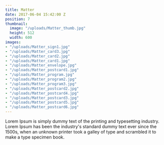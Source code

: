 ```yaml
---
title: Matter
date: 2017-06-04 15:42:00 Z
position: 7
thumbnail:
  image: "/uploads/Matter_thumb.jpg"
  height: 512
  width: 600
images:
- "/uploads/Matter_sign1.jpg"
- "/uploads/Matter_card3.jpg"
- "/uploads/Matter_card2.jpg"
- "/uploads/Matter_card1.jpg"
- "/uploads/Matter_envelope.jpg"
- "/uploads/Matter_postcard1.jpg"
- "/uploads/Matter_program.jpg"
- "/uploads/Matter_program2.jpg"
- "/uploads/Matter_program3.jpg"
- "/uploads/Matter_postcard2.jpg"
- "/uploads/Matter_postcard4.jpg"
- "/uploads/Matter_postcard3.jpg"
- "/uploads/Matter_postcard5.jpg"
- "/uploads/Matter_postcard6.jpg"
---
```


Lorem Ipsum is simply dummy text of the printing and typesetting industry. Lorem Ipsum has been the industry's standard dummy text ever since the 1500s, when an unknown printer took a galley of type and scrambled it to make a type specimen book.